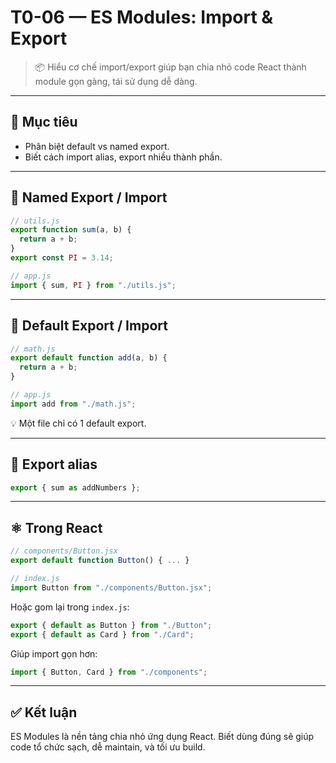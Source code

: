 # T0-06 — ES Modules: Import & Export

> 📦 Hiểu cơ chế import/export giúp bạn chia nhỏ code React thành module gọn gàng, tái sử dụng dễ dàng.

---

## 🎯 Mục tiêu
- Phân biệt default vs named export.
- Biết cách import alias, export nhiều thành phần.

---

## 🔹 Named Export / Import

```js
// utils.js
export function sum(a, b) {
  return a + b;
}
export const PI = 3.14;

// app.js
import { sum, PI } from "./utils.js";
```

---

## 🔹 Default Export / Import

```js
// math.js
export default function add(a, b) {
  return a + b;
}

// app.js
import add from "./math.js";
```

💡 Một file chỉ có 1 default export.

---

## 🔹 Export alias

```js
export { sum as addNumbers };
```

---

## ⚛️ Trong React

```jsx
// components/Button.jsx
export default function Button() { ... }

// index.js
import Button from "./components/Button.jsx";
```

Hoặc gom lại trong `index.js`:

```js
export { default as Button } from "./Button";
export { default as Card } from "./Card";
```

Giúp import gọn hơn:

```js
import { Button, Card } from "./components";
```

---

## ✅ Kết luận
ES Modules là nền tảng chia nhỏ ứng dụng React. Biết dùng đúng sẽ giúp code tổ chức sạch, dễ maintain, và tối ưu build.
